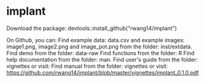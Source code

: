 # implant
Download the package: 
devtools::install_github("rwang14/implant")

On Github, you can:
Find example data: data.csv and example images: image1.png, image2.png and image_pot.png from the folder: inst/extdata.
Find demo from the folder: data-raw
Find functions from the folder: R
Find help documentation from the folder: man.
Find user's guide from the folder: vignettes or visit:
Find manual from the  folder: vignettes or visit: https://github.com/rwang14/implant/blob/master/vignettes/implant_0.1.0.pdf
